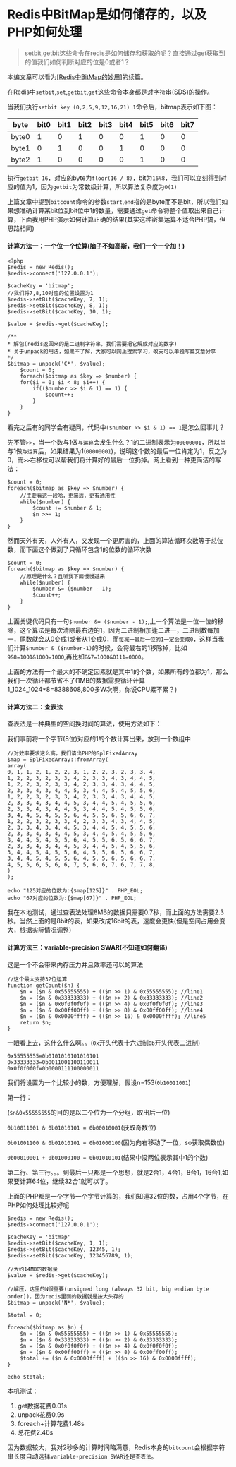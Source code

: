 # Redis中BitMap是如何储存的，以及PHP如何处理

> setbit,getbit这些命令在redis是如何储存和获取的呢？直接通过get获取到的值我们如何判断对应的位是0或者1？

本编文章可以看为[[Redis中BitMap的妙用\]](https://segmentfault.com/a/1190000008188655)的续篇。

在Redis中`setbit`,`set`,`getbit`,`get`这些命令本身都是对字符串(SDS)的操作。

当我们执行`setbit key (0,2,5,9,12,16,21) 1`命令后，bitmap表示如下图：

| byte  | bit0 | bit1 | bit2 | bit3 | bit4 | bit5 | bit6 | bit7 |
| ----- | ---- | ---- | ---- | ---- | ---- | ---- | ---- | ---- |
| byte0 | 1    | 0    | 1    | 0    | 0    | 1    | 0    | 0    |
| byte1 | 0    | 1    | 0    | 0    | 1    | 0    | 0    | 0    |
| byte2 | 1    | 0    | 0    | 0    | 0    | 1    | 0    | 0    |

执行`getbit 16`，对应的byte为`floor(16 / 8)`，bit为`16%8`，我们可以立刻得到对应的值为1，因为`getbit`为常数级计算，所以算法复杂度为`O(1)`

上篇文章中提到`bitcount`命令的参数`start`,`end`指的是byte而不是bit，所以我们如果想准确计算某bit位到bit位中1的数量，需要通过`get`命令将整个值取出来自己计算，下面我用PHP演示如何计算正确的结果(其实这种密集运算不适合PHP搞，但思路相同)

#### 计算方法一：一个位一个位算(脑子不如高斯，我们一个一个加！)

```
<?php
$redis = new Redis();
$redis->connect('127.0.0.1');

$cacheKey = 'bitmap';
//我们将7,8,10对应的位置设置为1
$redis->setBit($cacheKey, 7, 1);
$redis->setBit($cacheKey, 8, 1);
$redis->setBit($cacheKey, 10, 1);

$value = $redis->get($cacheKey);

/**
* 解包(redis返回来的是二进制字符串，我们需要把它解成对应的数字)
* 关于unpack的用法，如果不了解，大家可以网上搜索学习，改天可以单独写篇文章分享
*/
$bitmap = unpack('C*', $value);
    $count = 0;
    foreach($bitmap as $key => $number) {
    for($i = 0; $i < 8; $i++) {
        if(($number >> $i & 1) == 1) {
            $count++;
        }
    }
}
```

看完之后有的同学会有疑问，代码中`($number >> $i & 1) == 1`是怎么回事儿？

先不管`>>`，当一个数与1做`与运算`会发生什么？1的二进制表示为`00000001`，所以当与1做`与运算`后，如果结果为1(`00000001`)，说明这个数的最后一位肯定为1，反之为0，而`>>`右移位可以帮我们将计算好的最后一位扔掉。网上看到一种更简洁的写法：

```
$count = 0;
foreach($bitmap as $key => $number) {
    //主要看这一段哈，更简洁，更有通用性
    while($number) {
        $count += $number & 1;
        $n >>= 1;
    }
}
```

然而天外有天，人外有人，又发现一个更厉害的，上面的算法循环次数等于总位数，而下面这个做到了只循环包含1的位数的循环次数

```
$count = 0;
foreach($bitmap as $key => $number) {
    //原理是什么？且听我下面慢慢道来
    while($number) {
        $number &= ($number - 1);
        $count++;
    }
}
```

上面关键代码只有一句`$number &= ($number - 1);`,上一个算法是一位一位的移除，这个算法是每次清除最右边的1，因为二进制相加逢二进一，二进制数每加一，尾数就会从0变成1或者从1变成0，而`每减一最后一位的1一定会变成0`，这样当我们计算`$number & ($number-1)`的时候，会将最右的1移除掉，比如`9&8=1001&1000=1000`,再比如`8&7=1000&0111=0000`。

上面的方法有一个最大的不确定因素就是其中1的个数，如果所有的位都为1，那么我们一次循环都节省不了(1MB的数据需要循环计算1_1024_1024*8=8388608,800多W次啊，你说CPU累不累？)

#### 计算方法二：查表法

查表法是一种典型的空间换时间的算法，使用方法如下：

我们事前将一个字节(8位)对应的1的个数计算出来，放到一个数组中

```
//对效率要求这么高，我们请出PHP的SplFixedArray
$map = SplFixedArray::fromArray(
array(
0, 1, 1, 2, 1, 2, 2, 3, 1, 2, 2, 3, 2, 3, 3, 4,
1, 2, 2, 3, 2, 3, 3, 4, 2, 3, 3, 4, 3, 4, 4, 5,
1, 2, 2, 3, 2, 3, 3, 4, 2, 3, 3, 4, 3, 4, 4, 5,
2, 3, 3, 4, 3, 4, 4, 5, 3, 4, 4, 5, 4, 5, 5, 6,
1, 2, 2, 3, 2, 3, 3, 4, 2, 3, 3, 4, 3, 4, 4, 5,
2, 3, 3, 4, 3, 4, 4, 5, 3, 4, 4, 5, 4, 5, 5, 6,
2, 3, 3, 4, 3, 4, 4, 5, 3, 4, 4, 5, 4, 5, 5, 6,
3, 4, 4, 5, 4, 5, 5, 6, 4, 5, 5, 6, 5, 6, 6, 7,
1, 2, 2, 3, 2, 3, 3, 4, 2, 3, 3, 4, 3, 4, 4, 5,
2, 3, 3, 4, 3, 4, 4, 5, 3, 4, 4, 5, 4, 5, 5, 6,
2, 3, 3, 4, 3, 4, 4, 5, 3, 4, 4, 5, 4, 5, 5, 6,
3, 4, 4, 5, 4, 5, 5, 6, 4, 5, 5, 6, 5, 6, 6, 7,
2, 3, 3, 4, 3, 4, 4, 5, 3, 4, 4, 5, 4, 5, 5, 6,
3, 4, 4, 5, 4, 5, 5, 6, 4, 5, 5, 6, 5, 6, 6, 7,
3, 4, 4, 5, 4, 5, 5, 6, 4, 5, 5, 6, 5, 6, 6, 7,
4, 5, 5, 6, 5, 6, 6, 7, 5, 6, 6, 7, 6, 7, 7, 8,
)
);

echo "125对应的位数为:{$map[125]}" . PHP_EOL;
echo "67对应的位数为:{$map[67]}" . PHP_EOL;
```

我在本地测试，通过查表法处理8MB的数据只需要0.7秒，而上面的方法需要2.3秒。当然上面的是8bit的表，如果改成16bit的表，速度会更快(但是空间占用会变大，根据实际情况调整)

#### 计算方法三：variable-precision SWAR(不知道如何翻译)

这是一个不会带来内存压力并且效率还可以的算法

```
//这个最大支持32位运算
function getCount($n) {
    $n = ($n & 0x55555555) + (($n >> 1) & 0x55555555); //line1
    $n = ($n & 0x33333333) + (($n >> 2) & 0x33333333); //line2
    $n = ($n & 0x0f0f0f0f) + (($n >> 4) & 0x0f0f0f0f); //line3
    $n = ($n & 0x00ff00ff) + (($n >> 8) & 0x00ff00ff); //line4
    $n = ($n & 0x0000ffff) + (($n >> 16) & 0x0000ffff); //line5
    return $n;
}
```

一眼看上去，这什么什么啊。。(`0x`开头代表十六进制`0b`开头代表二进制)

```
0x55555555=0b0101010101010101
0x33333333=0b0011001100110011
0x0f0f0f0f=0b0000111100000011
```

我们将设置为一个比较小的数，方便理解，假设n=153(`0b10011001`)

第一行：

(`$n&0x55555555`的目的是以二个位为一个分组，取出后一位)

`0b10011001 & 0b01010101 = 0b00010001`(获取奇数位)

`0b01001100 & 0b01010101 = 0b01000100`(因为向右移动了一位，so获取偶数位)

`0b00010001 + 0b01000100 = 0b01010101`(结果中没两位表示其中1的个数)

第二行、第三行。。。到最后一只都是一个思想，就是2合1，4合1，8合1，16合1,如果要计算64位，继续32合1就可以了。

上面的PHP都是一个字节一个字节计算的，我们知道32位的数，占用4个字节，在PHP如何处理比较好呢

```
$redis = new Redis();
$redis->connect('127.0.0.1');

$cacheKey = 'bitmap'
$redis->setBit($cacheKey, 1, 1);
$redis->setBit($cacheKey, 12345, 1);
$redis->setBit($cacheKey, 123456789, 1);

//大约14MB的数据量
$value = $redis->get($cacheKey);

//解压，这里的N很重要(unsigned long (always 32 bit, big endian byte order))，因为redis里面的数据就是按大头存的
$bitmap = unpack('N*', $value);

$total = 0;

foreach($bitmap as $n) {
    $n = ($n & 0x55555555) + (($n >> 1) & 0x55555555);
    $n = ($n & 0x33333333) + (($n >> 2) & 0x33333333);
    $n = ($n & 0x0f0f0f0f) + (($n >> 4) & 0x0f0f0f0f);
    $n = ($n & 0x00ff00ff) + (($n >> 8) & 0x00ff00ff);
    $total += ($n & 0x0000ffff) + (($n >> 16) & 0x0000ffff);
}

echo $total;
```

本机测试：

1. get数据花费0.01s
2. unpack花费0.9s
3. foreach+计算花费1.48s
4. 总花费2.46s

因为数据较大，我对2秒多的计算时间略满意，Redis本身的`bitcount`会根据字符串长度自动选择`variable-precision SWAR`还是`查表法`。